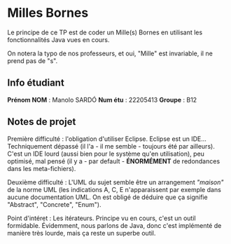 # Milles Bornes

Le principe de ce TP est de coder un Mille(s) Bornes en utilisant les fonctionnalités Java vues en cours.

On notera la typo de nos professeurs, et oui, "Mille" est invariable, il ne prend pas de "s".

## Info étudiant

**Prénom NOM** : Manolo SARDÓ
**Num étu**    : 22205413
**Groupe**     : B12

## Notes de projet

Première difficulté : l'obligation d'utiliser Eclipse. Eclipse est un IDE... Techniquement dépassé (il l'a - il me semble - toujours été par ailleurs). C'est un IDE lourd (aussi bien pour le système qu'en utilisation), peu optimisé, mal pensé (il y a - par default - **ÉNORMÉMENT** de redondances dans les meta-fichiers).

Deuxième difficulté : L'UML du sujet semble être un arrangement *"maison"* de la norme UML (les indications A, C, E n'apparaissent par exemple dans aucune documentation UML. On est obligé de déduire que ça signifie "Abstract", "Concrete", "Enum").

Point d'intéret : Les itérateurs. Principe vu en cours, c'est un outil formidable. Évidemment, nous parlons de Java, donc c'est implémenté de manière très lourde, mais ça reste un superbe outil.